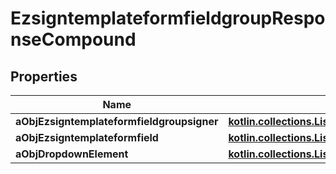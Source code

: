 
# EzsigntemplateformfieldgroupResponseCompound

## Properties
| Name | Type | Description | Notes |
| ------------ | ------------- | ------------- | ------------- |
| **aObjEzsigntemplateformfieldgroupsigner** | [**kotlin.collections.List&lt;EzsigntemplateformfieldgroupsignerResponseCompound&gt;**](EzsigntemplateformfieldgroupsignerResponse.md) |  |  |
| **aObjEzsigntemplateformfield** | [**kotlin.collections.List&lt;EzsigntemplateformfieldResponseCompound&gt;**](EzsigntemplateformfieldResponseCompound.md) |  |  |
| **aObjDropdownElement** | [**kotlin.collections.List&lt;CustomDropdownElementResponseCompound&gt;**](CustomDropdownElementResponse.md) |  |  [optional] |



